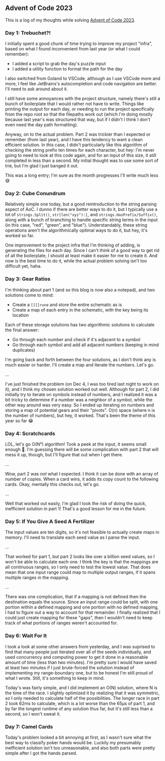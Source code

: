 ## Advent of Code 2023

This is a log of my thoughts while solving [Advent of Code 2023](https://adventofcode.com/2023).

### Day 1: Trebuchet?!

I initially spent a good chunk of time trying to improve my project "infra", based on what I found
inconvenient from last year (or what I could remember):

- I added a script to grab the day's puzzle input
- I added a utility function to format the path for the day

I also switched from Goland to VSCode, although as I use VSCode more and more, I feel like
JetBrains's autocompletion and code navigation are better. I'll need to ask around about it.

I still have some annoyances with the project structure, namely there's still a bunch of boilerplate
that I would rather not have to write. Things like printing the output for each day, or needing to
run the project specifically from the repo root so that the filepaths work out (which I'm doing
mostly because last year's was structured that way, but if I didn't I think I don't even need the
day path formatting).

Anyway, on to the actual problem. Part 2 was trickier than I expected or remember (from last year),
and I have this tendency to want a clean efficient solution. In this case, I didn't particularly
like this algorithm of checking the string prefix ten times for each character, but hey: I'm never
going to need to look at this code again, and for an input of this size, it still completed in less
than a second. My initial thought was to use some sort of trie, but I'm glad I just banged it out.

This was a long entry; I'm sure as the month progresses I'll write much less 😅

### Day 2: Cube Conundrum

Relatively simple one today, but a good reintroduction to the string parsing aspect of AoC. I dunno
if there are better ways to do it, but I typically use a lot of `strings.Split()`,
`str[len("xyz"):]`, and `strings.HasPrefix/Suffix()`, along with a bunch of branching to handle
specific string terms in the input (in this case, "red", "green", and "blue"). Understandably, these
string operations aren't the algorithmically optimal ways to do it, but hey, it's worked so far.

One improvement to the project infra that I'm thinking of adding, is generating the files for each
day. Since I can't think of a good way to get rid of all the boilerplate, I should at least make it
easier for me to create it. And now is the best time to do it, while the actual problem solving
isn't too difficult yet, haha.

### Day 3: Gear Ratios

I'm thinking about part 1 (and so this blog is now also a notepad), and two solutions come to mind:

- Create a `[][]rune` and store the entire schematic as is
- Create a map of each entry in the schematic, with the key being its location

Each of these storage solutions has two algorithmic solutions to calculate the final answer:

- Go through each number and check if it's adjacent to a symbol
- Go through each symbol and add all adjacent numbers (keeping in mind duplicates)

I'm going back and forth between the four solutions, as I don't think any is much easier or harder.
I'll create a map and iterate the numbers. Let's go.

...

I've just finished the problem (on Dec 4, I was too tired last night to work on it), and I think my
chosen solution worked out well. Although for part 2, I did initially try to iterate on symbols
instead of numbers, and I realized it was a bit tricky to determine if a number was a neighbor of a
symbol, while the other way around was very easy. So I ended up iterating on numbers and storing a
map of potential gears and their "pivots". O(n) space (where n is the number of numbers), but hey,
it worked. That's been the theme of this year so far 😂

### Day 4: Scratchcards

LOL, let's go O(N²) algorithm! Took a peek at the input, it seems small enough 🤣. I'm guessing
there will be some complication with part 2 that will mess it up, though, but I'll figure that out
when I get there.

...

Wow, part 2 was _not_ what I expected. I think it can be done with an array of number of copies.
When a card wins, it adds its copy count to the following cards. Okay, mentally this checks out,
let's go.

...

Well that worked out easily, I'm glad I took the risk of doing the quick, inefficient solution in
part 1! That's a good lesson for me in the future.

### Day 5: If You Give A Seed A Fertilizer

The input values are ten digits, so it's not feasible to actually create maps in memory. I'll need
to translate each seed value as I parse the input.

...

That worked for part 1, but part 2 looks like over a billion seed values, so I won't be able to
calculate each one. I think the key is that the mappings are all continuous ranges, so I only need
to test the lowest value. That does mean that one input range could map to multiple output ranges,
if it spans multiple ranges in the mapping.

...

There was one complication, that if a mapping is not defined then the destination equals the source.
Since an input range could be split, with one portion within a defined mapping and one portion with
no defined mapping, I had to figure out a way to account for that remainder. I finally realized that
I could just create mapping for these "gaps", then I wouldn't need to keep track of what portions of
ranges weren't accounted for.

### Day 6: Wait For It

I took a look at some other answers from yesterday, and I was suprised to find that many people just
iterated over all of the seeds individually, and used concurrency and computing power to get it done
in a reasonable amount of time (less than two minutes). I'm pretty sure I would have saved at least
two minutes if I just brute-forced the solution instead of implementing my range-boundary one, but
to be honest I'm still proud of what I wrote. Still, it's something to keep in mind.

Today's was fairly simple, and I did implement an O(N) solution, where N is the time of the race. I
slightly optimized it by realizing that it was symmetric, so I only needed to calculate half of the
possibilities. The longer race in part 2 took 62ms to calculate, which is a lot worse than the 65µs
of part 1, and by far the longest runtime of any solution thus far, but it's still less than a
second, so I won't sweat it.

### Day 7: Camel Cards

Today's problem looked a bit annoying at first, as I wasn't sure what the best way to classify poker
hands would be. Luckily my presumably inefficient solution isn't too unreasonable, and also both
parts were pretty simple after I got the hands parsed.
